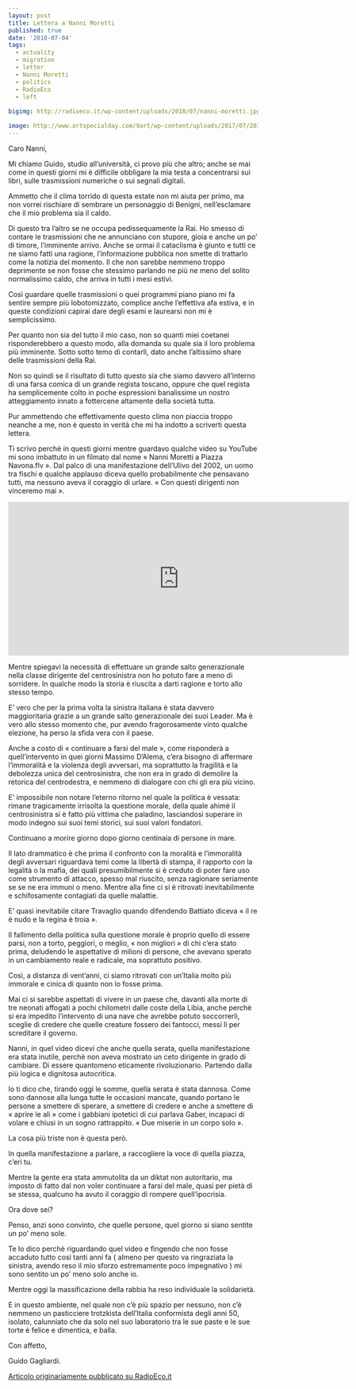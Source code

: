 ```yaml
---
layout: post
title: Lettera a Nanni Moretti
published: true
date: '2018-07-04'
tags:
  - actuality
  - migration
  - letter
  - Nanni Moretti
  - politics
  - RadioEco
  - left
  
bigimg: http://radioeco.it/wp-content/uploads/2018/07/nanni-moretti.jpg

image: http://www.artspecialday.com/9art/wp-content/uploads/2017/07/2013-02-moretti.jpg
---
```


Caro Nanni,

Mi chiamo Guido, studio all’università, ci provo più che altro; anche se mai come in questi giorni mi è difficile obbligare la mia testa a concentrarsi sui libri, sulle trasmissioni numeriche o sui segnali digitali.

Ammetto che il clima torrido di questa estate non mi aiuta per primo, ma non vorrei rischiare di sembrare un personaggio di Benigni, nell’esclamare che il mio problema sia il caldo. 

Di questo tra l’altro se ne occupa pedissequamente la Rai. Ho smesso di contare le trasmissioni che ne annunciano con stupore, gioia e anche un po’ di timore, l’imminente arrivo. Anche se ormai il cataclisma è giunto e tutti ce ne siamo fatti una ragione, l’informazione pubblica non smette di trattarlo come la notizia del momento. Il che non sarebbe nemmeno troppo deprimente se non fosse che stessimo parlando ne più ne meno del solito normalissimo caldo, che arriva in tutti i mesi estivi. 

Così guardare quelle trasmissioni o quei programmi piano piano mi fa sentire sempre più lobotomizzato, complice anche l’effettiva afa estiva, e in queste condizioni capirai dare degli esami e laurearsi non mi è semplicissimo.

Per quanto non sia del tutto il mio caso, non so quanti miei coetanei risponderebbero a questo modo, alla domanda su quale sia il loro problema più imminente. Sotto sotto temo di contarli, dato anche l’altissimo share delle trasmissioni della Rai. 

Non so quindi se il risultato di tutto questo sia che siamo davvero all’interno di una farsa comica di un grande regista toscano, oppure che quel regista ha semplicemente colto in poche espressioni banalissime un nostro atteggiamento innato a fottercene altamente della società tutta. 

Pur ammettendo che effettivamente questo clima non piaccia troppo neanche a me, non è questo in verità che mi ha indotto a scriverti questa lettera.

Ti scrivo perchè in  questi giorni mentre guardavo qualche video su YouTube mi sono imbattuto in un filmato dal nome « Nanni Moretti a Piazza Navona.flv ». Dal palco di una manifestazione dell’Ulivo del 2002, un uomo tra fischi e qualche applauso diceva quello probabilmente che pensavano tutti, ma nessuno aveva il coraggio di urlare. « Con questi dirigenti non vinceremo mai ».

<iframe width="687" height="310" src="https://www.youtube.com/embed/8kuVgaPZyts" frameborder="0" allow="autoplay; encrypted-media" allowfullscreen></iframe>

Mentre spiegavi la necessità di effettuare un grande salto generazionale nella classe dirigente del centrosinistra non ho potuto fare a meno di sorridere. In qualche modo la storia è riuscita a darti ragione e torto allo stesso tempo.

E’ vero che per la prima volta la sinistra italiana è stata davvero maggioritaria grazie a un grande salto generazionale dei suoi Leader. Ma è vero allo stesso momento che, pur avendo fragorosamente vinto qualche elezione, ha perso la sfida vera con il paese.

Anche a costo di « continuare a farsi del male », come risponderà a quell’intervento in quei giorni Massimo D’Alema, c’era bisogno di affermare l’immoralità e la violenza degli avversari, ma soprattutto la fragilità e la debolezza unica del centrosinistra, che non era in grado di demolire la retorica del centrodestra, e nemmeno di dialogare con chi gli era più vicino.

E’ impossibile non notare l’eterno ritorno nel quale la politica è vessata: rimane tragicamente irrisolta la questione morale, della quale ahimè il centrosinistra si è fatto più vittima che paladino, lasciandosi superare in modo indegno sui suoi temi storici, sui suoi valori fondatori. 

Continuano a morire giorno dopo giorno centinaia di persone in mare.

Il lato drammatico è che prima il confronto con la moralità e l’immoralità degli avversari riguardava temi come la libertà di stampa, il rapporto con la legalità o la mafia,  dei quali presumibilmente si è creduto di poter fare uso come strumento di attacco, spesso mal riuscito, senza ragionare seriamente se se ne era immuni o meno. Mentre alla fine ci si è ritrovati inevitabilmente e schifosamente contagiati da quelle malattie. 

E’ quasi inevitabile citare Travaglio quando difendendo Battiato diceva « il re è nudo e la regina è troia ». 

Il fallimento della politica sulla questione morale è proprio quello di essere parsi, non a torto,  peggiori, o meglio, « non migliori » di chi c’era stato prima, deludendo le aspettative di milioni di persone, che avevano sperato in un cambiamento reale e radicale, ma soprattuto positivo.

Così, a distanza di vent’anni, ci siamo ritrovati con un’Italia molto più immorale e cinica di quanto non lo fosse prima. 

Mai ci si sarebbe aspettati di vivere in un paese che, davanti alla morte di tre neonati affogati a pochi chilometri dalle coste della Libia, anche perchè si era impedito l’intervento di una nave che avrebbe potuto soccorrerli, sceglie di credere che quelle creature fossero dei fantocci, messi lì per screditare il governo.

Nanni, in quel video dicevi che anche quella serata, quella manifestazione era stata inutile, perchè non aveva mostrato un ceto dirigente in grado di cambiare. Di essere quantomeno eticamente rivoluzionario. Partendo dalla più logica e dignitosa autocritica. 

Io ti dico che, tirando oggi le somme, quella serata è stata dannosa. Come sono dannose alla lunga tutte le occasioni mancate, quando portano le persone a smettere di sperare, a smettere di credere e anche a smettere di « aprire le ali » come i gabbiani ipotetici di cui parlava Gaber, incapaci di volare e chiusi in un sogno rattrappito. « Due miserie in un corpo solo ».

La cosa più triste non è questa però. 

In quella manifestazione a parlare, a raccogliere la voce di quella piazza, c’eri tu. 

Mentre la gente era stata ammutolita da un diktat non autoritario, ma imposto di fatto dal non voler continuare a farsi del male, quasi per pietà di se stessa, qualcuno ha avuto il coraggio di rompere quell’ipocrisia.

Ora dove sei? 

Penso, anzi sono convinto, che quelle persone, quel giorno si siano sentite un po’ meno sole.

Te lo dico perchè riguardando quel video e fingendo che non fosse accaduto tutto così tanti anni fa ( almeno per questo va ringraziata la sinistra, avendo reso il mio sforzo estremamente poco impegnativo ) mi sono sentito un po’ meno solo anche io.

Mentre oggi la massificazione della rabbia ha reso individuale la solidarietà. 

E in questo ambiente, nel quale non c’è più spazio per nessuno, non c’è nemmeno un pasticciere trotzkista dell’Italia conformista degli anni 50, isolato, calunniato che da solo nel suo laboratorio tra le sue paste e le sue torte è felice e dimentica, e balla.

Con affetto,

Guido Gagliardi.

[Articolo originariamente pubblicato su RadioEco.it](http://radioeco.it/lettera-nanni-moretti/)